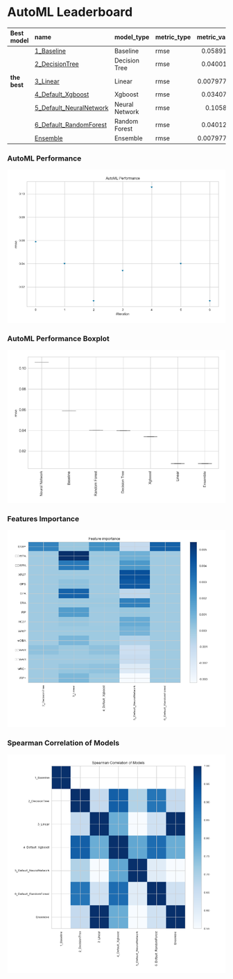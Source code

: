 # AutoML Leaderboard

| Best model   | name                                                         | model_type     | metric_type   |   metric_value |   train_time |
|:-------------|:-------------------------------------------------------------|:---------------|:--------------|---------------:|-------------:|
|              | [1_Baseline](1_Baseline/README.md)                           | Baseline       | rmse          |     0.0589199  |         0.68 |
|              | [2_DecisionTree](2_DecisionTree/README.md)                   | Decision Tree  | rmse          |     0.0400156  |        10.2  |
| **the best** | [3_Linear](3_Linear/README.md)                               | Linear         | rmse          |     0.00797728 |         4.45 |
|              | [4_Default_Xgboost](4_Default_Xgboost/README.md)             | Xgboost        | rmse          |     0.0340734  |         1.94 |
|              | [5_Default_NeuralNetwork](5_Default_NeuralNetwork/README.md) | Neural Network | rmse          |     0.105888   |         0.73 |
|              | [6_Default_RandomForest](6_Default_RandomForest/README.md)   | Random Forest  | rmse          |     0.0401209  |         1.9  |
|              | [Ensemble](Ensemble/README.md)                               | Ensemble       | rmse          |     0.00797728 |         0.14 |

### AutoML Performance
![AutoML Performance](ldb_performance.png)

### AutoML Performance Boxplot
![AutoML Performance Boxplot](ldb_performance_boxplot.png)

### Features Importance
![features importance across models](features_heatmap.png)



### Spearman Correlation of Models
![models spearman correlation](correlation_heatmap.png)

